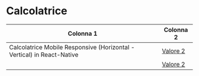# Calcolatrice

| Colonna 1 | Colonna 2 |
|-----------|-----------|
| Calcolatrice Mobile Responsive (Horizontal - Vertical) in React-Native  | [Valore 2 ](https://github.com/vittorioPiotti/Calcolatrice-React/blob/main/calc_screenshot_horizontal.png) |
|  | [Valore 2 ](https://github.com/vittorioPiotti/Calcolatrice-React/blob/main/calc_screenshot_vertical.png) |
